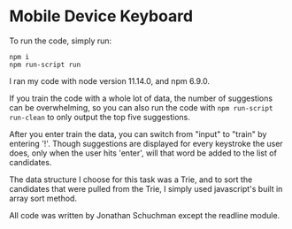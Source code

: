 # Mobile Device Keyboard


To run the code, simply run: 
```
npm i
npm run-script run
```

I ran my code with node version 11.14.0, and npm 6.9.0.

If you train the code with a whole lot of data, the number of suggestions can be overwhelming, so you can also run the code with `npm run-script run-clean` to only output the top five suggestions.

After you enter train the data, you can switch from "input" to "train" by entering '!'. Though suggestions are displayed for every keystroke the user does, only when the user hits 'enter', will that word be added to the list of candidates. 

The data structure I choose for this task was a Trie, and to sort the candidates that were pulled from the Trie, I simply used javascript's built in array sort method. 

All code was written by Jonathan Schuchman except the readline module. 